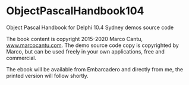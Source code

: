 # ObjectPascalHandbook104
Object Pascal Handbook for Delphi 10.4 Sydney demos source code

The book content is copyright 2015-2020 Marco Cantu, www.marcocantu.com. 
The demo source code copy is copyrighted by Marco, but can be used freely in your own applications, free and commercial.

The ebook will be available from Embarcadero and directly from me, the printed version will follow shortly.
